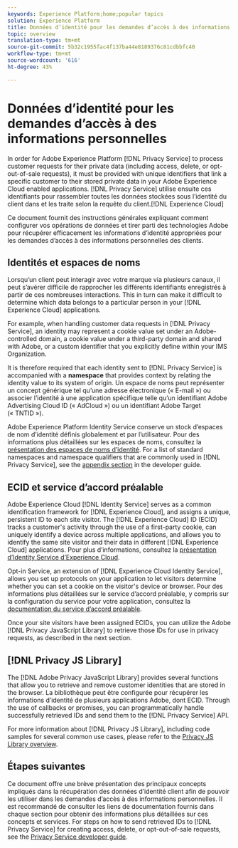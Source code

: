 ```yaml
---
keywords: Experience Platform;home;popular topics
solution: Experience Platform
title: Données d’identité pour les demandes d’accès à des informations personnelles
topic: overview
translation-type: tm+mt
source-git-commit: 5b32c1955fac4f137ba44e8189376c81cdbbfc40
workflow-type: tm+mt
source-wordcount: '616'
ht-degree: 43%

---
```



# Données d’identité pour les demandes d’accès à des informations personnelles

In order for Adobe Experience Platform [!DNL Privacy Service] to process customer requests for their private data (including access, delete, or opt-out-of-sale requests), it must be provided with unique identifiers that link a specific customer to their stored private data in your Adobe Experience Cloud enabled applications. [!DNL Privacy Service] utilise ensuite ces identifiants pour rassembler toutes les données stockées sous l’identité du client dans et les traite selon la requête du client.[!DNL Experience Cloud]

Ce document fournit des instructions générales expliquant comment configurer vos opérations de données et tirer parti des technologies Adobe pour récupérer efficacement les informations d’identité appropriées pour les demandes d’accès à des informations personnelles des clients.

## Identités et espaces de noms

Lorsqu’un client peut interagir avec votre marque via plusieurs canaux, il peut s’avérer difficile de rapprocher les différents identifiants enregistrés à partir de ces nombreuses interactions. This in turn can make it difficult to determine which data belongs to a particular person in your [!DNL Experience Cloud] applications.

For example, when handling customer data requests in [!DNL Privacy Service], an identity may represent a cookie value set under an Adobe-controlled domain, a cookie value under a third-party domain and shared with Adobe, or a custom identifier that you explicitly define within your IMS Organization.

It is therefore required that each identity sent to [!DNL Privacy Service] is accompanied with a **namespace** that provides context by relating the identity value to its system of origin. Un espace de noms peut représenter un concept générique tel qu’une adresse électronique (« E-mail ») ou associer l’identité à une application spécifique telle qu’un identifiant Adobe Advertising Cloud ID (« AdCloud ») ou un identifiant Adobe Target (« TNTID »).

Adobe Experience Platform Identity Service conserve un stock d’espaces de nom d’identité définis globalement et par l’utilisateur. Pour des informations plus détaillées sur les espaces de noms, consultez la [présentation des espaces de noms d’identité](../identity-service/namespaces.md). For a list of standard namespaces and namespace qualifiers that are commonly used in [!DNL Privacy Service], see the [appendix section](api/appendix.md) in the developer guide.

## ECID et service d’accord préalable

Adobe Experience Cloud [!DNL Identity Service] serves as a common identification framework for [!DNL Experience Cloud], and assigns a unique, persistent ID to each site visitor. The [!DNL Experience Cloud] ID (ECID) tracks a customer&#39;s activity through the use of a first-party cookie, can uniquely identify a device across multiple applications, and allows you to identify the same site visitor and their data in different [!DNL Experience Cloud] applications. Pour plus d’informations, consultez la [présentation d’Identity Service d’Experience Cloud](https://docs.adobe.com/content/help/fr-FR/id-service/using/intro/overview.html).

Opt-in Service, an extension of [!DNL Experience Cloud Identity Service], allows you set up protocols on your application to let visitors determine whether you can set a cookie on the visitor&#39;s device or browser. Pour des informations plus détaillées sur le service d’accord préalable, y compris sur la configuration du service pour votre application, consultez la [documentation du service d’accord préalable](https://docs.adobe.com/content/help/fr-FR/id-service/using/implementation/opt-in-service/optin-overview.html).

Once your site visitors have been assigned ECIDs, you can utilize the Adobe [!DNL Privacy JavaScript Library] to retrieve those IDs for use in privacy requests, as described in the next section.

## [!DNL Privacy JS Library]

The [!DNL Adobe Privacy JavaScript Library] provides several functions that allow you to retrieve and remove customer identities that are stored in the browser. La bibliothèque peut être configurée pour récupérer les informations d’identité de plusieurs applications Adobe, dont ECID. Through the use of callbacks or promises, you can programmatically handle successfully retrieved IDs and send them to the [!DNL Privacy Service] API.

For more information about [!DNL Privacy JS Library], including code samples for several common use cases, please refer to the [Privacy JS Library overview](js-library.md).

## Étapes suivantes

Ce document offre une brève présentation des principaux concepts impliqués dans la récupération des données d’identité client afin de pouvoir les utiliser dans les demandes d’accès à des informations personnelles. Il est recommandé de consulter les liens de documentation fournis dans chaque section pour obtenir des informations plus détaillées sur ces concepts et services. For steps on how to send retrieved IDs to [!DNL Privacy Service] for creating access, delete, or opt-out-of-sale requests, see the [Privacy Service developer guide](api/getting-started.md).